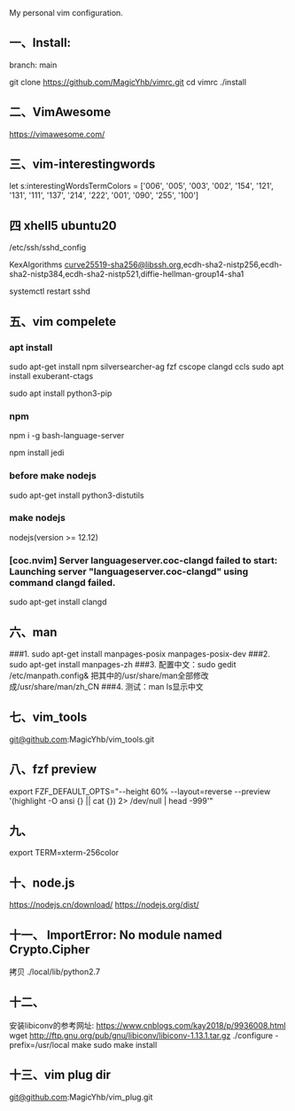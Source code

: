 My personal vim configuration.

## 一、Install:
branch: main

git clone https://github.com/MagicYhb/vimrc.git
cd vimrc
./install

## 二、VimAwesome
https://vimawesome.com/


## 三、vim-interestingwords
let s:interestingWordsTermColors = ['006', '005', '003', '002', '154', '121', '131', '111', '137', '214', '222', '001', '090', '255', '100']

## 四 xhell5 ubuntu20
/etc/ssh/sshd_config

KexAlgorithms curve25519-sha256@libssh.org,ecdh-sha2-nistp256,ecdh-sha2-nistp384,ecdh-sha2-nistp521,diffie-hellman-group14-sha1

systemctl restart sshd

## 五、vim compelete
### apt install
sudo apt-get install npm silversearcher-ag fzf cscope clangd ccls
sudo apt install exuberant-ctags

sudo apt install python3-pip

### npm
npm i -g bash-language-server

npm install jedi

### before make nodejs
sudo apt-get install python3-distutils

### make nodejs
nodejs(version >= 12.12)

### [coc.nvim] Server languageserver.coc-clangd failed to start: Launching server "languageserver.coc-clangd" using command clangd failed.
sudo apt-get install clangd

## 六、man
###1. sudo apt-get install manpages-posix manpages-posix-dev
###2. sudo apt-get install manpages-zh
###3. 配置中文：sudo gedit /etc/manpath.config& 把其中的/usr/share/man全部修改成/usr/share/man/zh_CN
###4. 测试：man ls显示中文

## 七、vim_tools
git@github.com:MagicYhb/vim_tools.git

## 八、fzf preview
export FZF_DEFAULT_OPTS="--height 60% --layout=reverse --preview '(highlight -O ansi {} || cat {}) 2> /dev/null | head -999'"

## 九、
export TERM=xterm-256color

## 十、node.js
https://nodejs.cn/download/
https://nodejs.org/dist/

## 十一、 ImportError: No module named Crypto.Cipher
拷贝 ./local/lib/python2.7

## 十二、
安装libiconv的参考网址:
https://www.cnblogs.com/kay2018/p/9936008.html
wget http://ftp.gnu.org/pub/gnu/libiconv/libiconv-1.13.1.tar.gz
./configure -prefix=/usr/local
make
sudo make install

## 十三、vim plug dir
git@github.com:MagicYhb/vim_plug.git

